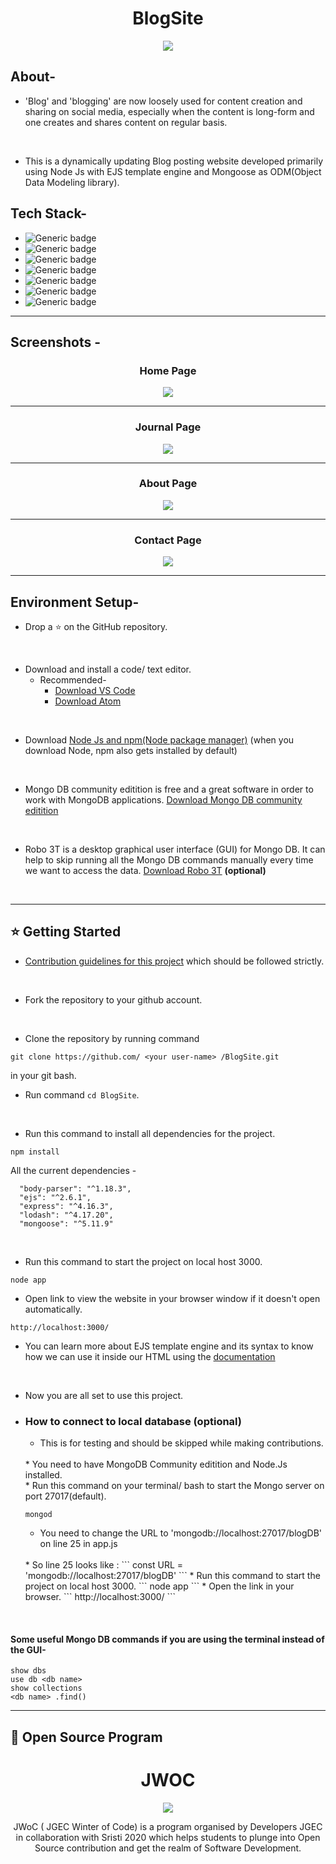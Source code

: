 <div align="center">
  <h1>BlogSite</h1>
  <img src="assets/New Banner.jpg" />
</div>

## About-
- 'Blog' and 'blogging' are now loosely used for content creation and sharing on social media, especially when the content is long-form and one creates and shares content on regular basis.
<br/>

- This is a dynamically updating Blog posting website developed primarily using Node Js with EJS template engine and Mongoose as ODM(Object Data Modeling library).

## Tech Stack-
- ![Generic badge](https://img.shields.io/badge/Structure-HTML-blue.svg)
- ![Generic badge](https://img.shields.io/badge/Styling-CSS-red.svg)
- ![Generic badge](https://img.shields.io/badge/Template_Engine-EJS-yellow.svg)
- ![Generic badge](https://img.shields.io/badge/Backend-Node_JS-lightgreen.svg)
- ![Generic badge](https://img.shields.io/badge/MiddleWare-Express-orange.svg)
- ![Generic badge](https://img.shields.io/badge/Object_Modelling-Mongoose-purple.svg)
- ![Generic badge](https://img.shields.io/badge/Database-MongoDB-darkgreen.svg)
<hr>

## Screenshots -

<div align="center">
  <h3>Home Page</h3>
  <img src="assets/home.png" />
  <hr>
  <h3>Journal Page</h3>
  <img src="assets/blogpage.png" />
  <hr>
  <h3>About Page</h3>
  <img src="assets/about.png" />
  <hr>
  <h3>Contact Page</h3>
  <img src="assets/contact.png" />
  <hr>
</div>

## Environment Setup-

* Drop a :star: on the GitHub repository.
<br/>

* Download and install a code/ text editor.
    - Recommended-
        - [Download VS Code](https://code.visualstudio.com/download)
        - [Download Atom](https://atom.io/)
<br/>

* Download [Node Js and npm(Node package manager)](https://nodejs.org/en/) (when you download Node, npm also gets installed by default)
<br/>

* Mongo DB community editition is free and a great software in order to work with MongoDB applications. [Download Mongo DB community editition](https://docs.mongodb.com/manual/administration/install-community/)
<br/>

* Robo 3T is a desktop graphical user interface (GUI) for Mongo DB. It can help to skip running all the Mongo DB commands manually every time we want to access the data. [Download Robo 3T](https://robomongo.org/download) **(optional)**
<br/>

<hr>

## ⭐ Getting Started

* [Contribution guidelines for this project](/CONTRIBUTING.md) which should be followed strictly.
<br/>

* Fork the repository to your github account. 
<br>

* Clone the repository by running command
```
git clone https://github.com/ <your user-name> /BlogSite.git
```
in your git bash.
<br/>

* Run command `cd BlogSite`.
<br/>

* Run this command to install all dependencies for the project.
```
npm install
```
All the current dependencies -
```
  "body-parser": "^1.18.3",
  "ejs": "^2.6.1",
  "express": "^4.16.3",
  "lodash": "^4.17.20",
  "mongoose": "^5.11.9"
```
<br/>

* Run this command to start the project on local host 3000.
```
node app
```

* Open link to view the website in your browser window if it doesn't open automatically.
```
http://localhost:3000/
```
* You can learn more about EJS template engine and its syntax to know how we can use it inside our HTML using the [documentation](https://ejs.co/#docs)
<br/>

* Now you are all set to use this project.

* ### How to connect to local database (optional)
  * This is for testing and should be skipped while making contributions.
  <br>
  * You need to have MongoDB Community editition and Node.Js installed.
  <br>
  * Run this command on your terminal/ bash to start the Mongo server on port 27017(default).
  
    ```
    mongod
    ```
    
  * You need to change the URL to 'mongodb://localhost:27017/blogDB' on line 25 in app.js
  <br>
  * So line 25 looks like :
    ```
    const URL = 'mongodb://localhost:27017/blogDB'
    ```
  * Run this command to start the project on local host 3000.
    ```
    node app
    ```
  * Open the link in your browser.
    ```
    http://localhost:3000/
    ```
<br/>


#### Some useful Mongo DB commands if you are using the terminal instead of the GUI-
```
show dbs
use db <db name>
show collections
<db name> .find()
```
<hr>

## 📢  Open Source Program

<div align="center">
  <h1>JWOC</h1>
  <img src="assets/jwoc.jpg" />
  <p>JWoC ( JGEC Winter of Code) is a program organised by Developers JGEC in collaboration with Sristi 2020 which helps students to plunge into Open Source contribution and get the realm of Software Development.</p>
</div>

